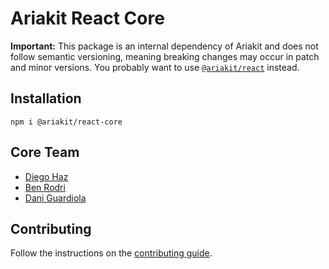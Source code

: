 # Ariakit React Core

**Important:** This package is an internal dependency of Ariakit and does not follow semantic versioning, meaning breaking changes may occur in patch and minor versions. You probably want to use [`@ariakit/react`](https://npmjs.org/package/@ariakit/react) instead.

## Installation

```
npm i @ariakit/react-core
```

## Core Team

- [Diego Haz](https://bsky.app/profile/haz.dev)
- [Ben Rodri](https://bsky.app/profile/ben.ariakit.org)
- [Dani Guardiola](https://bsky.app/profile/dio.la)

## Contributing

Follow the instructions on the [contributing guide](https://github.com/ariakit/ariakit/blob/main/contributing.md).
